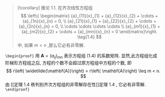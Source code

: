> [!corollary] 推论 1.1. 
> 在齐次线性方程组
> $$
> \left\{ \begin{matrix} {a}_{11}{x}_{1} + {a}_{12}{x}_{2} + \cdots + {a}_{1n}{x}_{n} = 0, \\ {a}_{21}{x}_{1} + {a}_{22}{x}_{2} + \cdots + {a}_{2n}{x}_{n} = 0, \\ \cdots \cdots \cdots \cdots \\ {a}_{m1}{x}_{1} + {a}_{m2}{x}_{2} + \cdots + {a}_{mn}{x}_{n} = 0 \end{matrix}\right. \tag{1.4}
> $$
> 中, 如果 $m < n$ ,那么它必有非零解.

`\begin{proof}`
用 $\mathbf{A} = {\left( {a}_{ij}\right) }_{mn}$ 表示方程组 (1.4) 的系数矩阵. 显然,此方程组化成阶梯形方程组之后, 方程的个数不会超过原方程组中方程的个数, 即
$$
r\left( \widetilde{\mathbf{A}}\right) = r\left( \mathbf{A}\right) \leq m < n.
$$
由 [[定理 1.4 秩判别齐次方程组的非零解存在性]]定理 1.4 , 它必有非零解.
`\end{proof}`